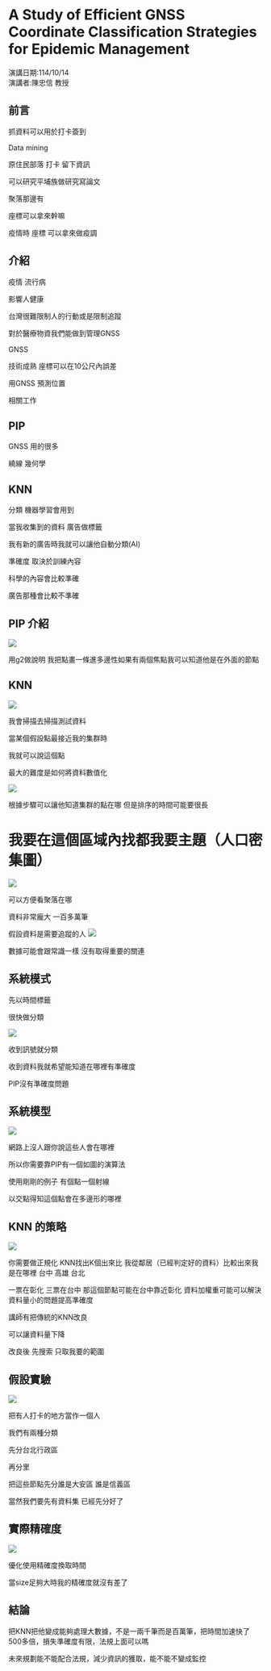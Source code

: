 # A Study of Efficient GNSS Coordinate Classification Strategies for Epidemic Management
演講日期:114/10/14\
演講者:陳忠信 教授

## 前言
抓資料可以用於打卡簽到

Data mining 

原住民部落 打卡 留下資訊

可以研究平埔族做研究寫論文

聚落那邊有

座標可以拿來幹嘛



疫情時 座標 可以拿來做疫調



## 介紹

疫情 流行病

影響人健康

台灣很難限制人的行動或是限制追蹤

對於醫療物資我們能做到管理GNSS

GNSS

技術成熟 座標可以在10公尺內誤差

用GNSS 預測位置

相關工作

## PIP

GNSS 用的很多

繞線 幾何學

## KNN

分類 機器學習會用到

當我收集到的資料 廣告做標籤

我有新的廣告時我就可以讓他自動分類(AI)

準確度 取決於訓練內容

科學的內容會比較準確

廣告那種會比較不準確

## PIP 介紹

![](https://github.com/p257416000/114_1_seminar/blob/main/10-14/IMG_20251014_134034.jpg)

用g2做說明 我把點畫一條進多邊性如果有兩個焦點我可以知道他是在外面的節點

## KNN

![](https://github.com/p257416000/114_1_seminar/blob/main/10-14/IMG_20251014_134319.jpg)

我會掃描去掃描測試資料

當某個假設點最接近我的集群時

我就可以說這個點

最大的難度是如何將資料數值化

![](https://github.com/p257416000/114_1_seminar/blob/main/10-14/IMG_20251014_134900.jpg)

根據步驟可以讓他知道集群的點在哪 但是排序的時間可能要很長 


# 我要在這個區域內找都我要主題（人口密集圖）
![](https://github.com/p257416000/114_1_seminar/blob/main/10-14/IMG_20251014_135218.jpg)


可以方便看聚落在哪

資料非常龐大 一百多萬筆

假設資料是需要追蹤的人
![](https://github.com/p257416000/114_1_seminar/blob/main/10-14/IMG_20251014_135740.jpg)


數據可能會跟常識一樣 沒有取得重要的關連



## 系統模式

先以時間標籤

很快做分類

![](https://github.com/p257416000/114_1_seminar/blob/main/10-14/IMG_20251014_140045.jpg)

收到訊號就分類

收到資料我就希望能知道在哪裡有準確度

PIP沒有準確度問題



## 系統模型

![](https://github.com/p257416000/114_1_seminar/blob/main/10-14/IMG_20251014_140248.jpg)

網路上沒人跟你說這些人會在哪裡

所以你需要靠PIP有一個如圖的演算法

使用剛剛的例子 有個點一個射線

以交點得知這個點會在多邊形的哪裡

## KNN 的策略

![](https://github.com/p257416000/114_1_seminar/blob/main/10-14/IMG_20251014_140833.jpg)

你需要做正規化 KNN找出K個出來比 我從鄰居（已經判定好的資料）比較出來我是在哪裡 台中 高雄 台北 

一票在彰化 三票在台中 那這個節點可能在台中靠近彰化 資料加權重可能可以解決資料量小的問題提高準確度

講師有把傳統的KNN改良

可以讓資料量下降

改良後 先搜索 只取我要的範圍



## 假設實驗

![](https://github.com/p257416000/114_1_seminar/blob/main/10-14/IMG_20251014_142201.jpg)

把有人打卡的地方當作一個人

我們有兩種分類

先分台北行政區

再分里

把這些節點先分誰是大安區 誰是信義區

當然我們要先有資料集 已經先分好了



## 實際精確度

![](https://github.com/p257416000/114_1_seminar/blob/main/10-14/IMG_20251014_142842.jpg)

優化使用精確度換取時間

當size足夠大時我的精確度就沒有差了



## 結論

把KNN把他變成能夠處理大數據，不是一兩千筆而是百萬筆，把時間加速快了500多倍，損失準確度有限，法規上面可以嗎

未來規劃能不能配合法規，減少資訊的獲取，能不能不變成監控
